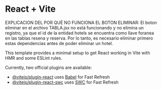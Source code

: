 # React + Vite


EXPLICACION DEL POR QUÉ NO FUNCIONA EL BOTON ELIMINAR:
El boton eliminar en el archivo TABLA.jsx no está funcionando y no elimina un registro, ya que el id de la entidad hotels se encuentra como llave foranea en las tablas resena y reserva. Por lo tanto, es necesario eliminar primero estas dependencias antes de poder eliminar un hotel.














































This template provides a minimal setup to get React working in Vite with HMR and some ESLint rules.

Currently, two official plugins are available:

- [@vitejs/plugin-react](https://github.com/vitejs/vite-plugin-react/blob/main/packages/plugin-react/README.md) uses [Babel](https://babeljs.io/) for Fast Refresh
- [@vitejs/plugin-react-swc](https://github.com/vitejs/vite-plugin-react-swc) uses [SWC](https://swc.rs/) for Fast Refresh
